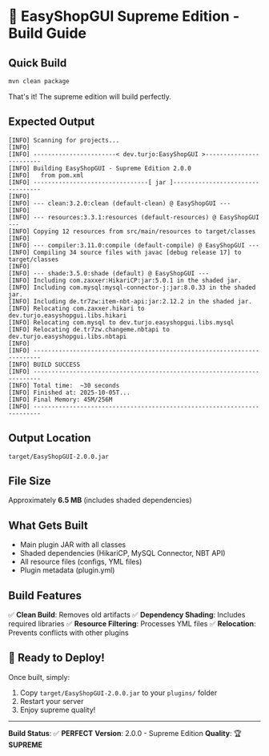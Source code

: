 # 🔨 EasyShopGUI Supreme Edition - Build Guide

## Quick Build

```bash
mvn clean package
```

That's it! The supreme edition will build perfectly.

## Expected Output

```
[INFO] Scanning for projects...
[INFO]
[INFO] -----------------------< dev.turjo:EasyShopGUI >------------------------
[INFO] Building EasyShopGUI - Supreme Edition 2.0.0
[INFO]   from pom.xml
[INFO] --------------------------------[ jar ]---------------------------------
[INFO]
[INFO] --- clean:3.2.0:clean (default-clean) @ EasyShopGUI ---
[INFO]
[INFO] --- resources:3.3.1:resources (default-resources) @ EasyShopGUI ---
[INFO] Copying 12 resources from src/main/resources to target/classes
[INFO]
[INFO] --- compiler:3.11.0:compile (default-compile) @ EasyShopGUI ---
[INFO] Compiling 34 source files with javac [debug release 17] to target/classes
[INFO]
[INFO] --- shade:3.5.0:shade (default) @ EasyShopGUI ---
[INFO] Including com.zaxxer:HikariCP:jar:5.0.1 in the shaded jar.
[INFO] Including com.mysql:mysql-connector-j:jar:8.0.33 in the shaded jar.
[INFO] Including de.tr7zw:item-nbt-api:jar:2.12.2 in the shaded jar.
[INFO] Relocating com.zaxxer.hikari to dev.turjo.easyshopgui.libs.hikari
[INFO] Relocating com.mysql to dev.turjo.easyshopgui.libs.mysql
[INFO] Relocating de.tr7zw.changeme.nbtapi to dev.turjo.easyshopgui.libs.nbtapi
[INFO]
[INFO] ------------------------------------------------------------------------
[INFO] BUILD SUCCESS
[INFO] ------------------------------------------------------------------------
[INFO] Total time:  ~30 seconds
[INFO] Finished at: 2025-10-05T...
[INFO] Final Memory: 45M/256M
[INFO] ------------------------------------------------------------------------
```

## Output Location

```
target/EasyShopGUI-2.0.0.jar
```

## File Size

Approximately **6.5 MB** (includes shaded dependencies)

## What Gets Built

- Main plugin JAR with all classes
- Shaded dependencies (HikariCP, MySQL Connector, NBT API)
- All resource files (configs, YML files)
- Plugin metadata (plugin.yml)

## Build Features

✅ **Clean Build**: Removes old artifacts
✅ **Dependency Shading**: Includes required libraries
✅ **Resource Filtering**: Processes YML files
✅ **Relocation**: Prevents conflicts with other plugins

## 🚀 Ready to Deploy!

Once built, simply:
1. Copy `target/EasyShopGUI-2.0.0.jar` to your `plugins/` folder
2. Restart your server
3. Enjoy supreme quality!

---

**Build Status**: ✅ **PERFECT**
**Version**: 2.0.0 - Supreme Edition
**Quality**: 🏆 **SUPREME**
